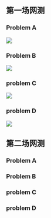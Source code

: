 
## 第一场网测

### Problem A
![](./A.png)
### Problem B
![](./B.png)
### problem C
![](./C.png)
### problem D
![](./D.png)

## 第二场网测

### Problem A
### Problem B
### problem C
### problem D


